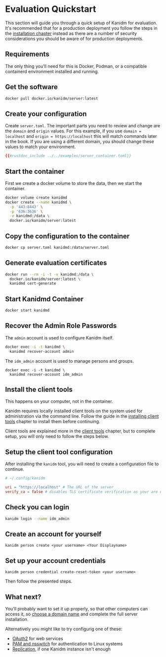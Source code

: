 # Evaluation Quickstart

This section will guide you through a quick setup of Kanidm for evaluation. It's recommended that for a production
deployment you follow the steps in the [installation chapter](installing_the_server.html) instead as there are a number
of security considerations you should be aware of for production deployments.

## Requirements

The only thing you'll need for this is Docker, Podman, or a compatible containerd environment installed and running.

## Get the software

```bash
docker pull docker.io/kanidm/server:latest
```

## Create your configuration

Create `server.toml`. The important parts you need to review and change are the `domain` and `origin` values. For this
example, if you use `domain = localhost` and `origin = https://localhost` this will match commands later in the book. If
you are using a different domain, you should change these values to match your environment.

```toml
{{#rustdoc_include ../../examples/server_container.toml}}
```

## Start the container

First we create a docker volume to store the data, then we start the container.

```bash
docker volume create kanidmd
docker create --name kanidmd \
  -p '443:8443' \
  -p '636:3636' \
  -v kanidmd:/data \
  docker.io/kanidm/server:latest
```

## Copy the configuration to the container

```bash
docker cp server.toml kanidmd:/data/server.toml
```

## Generate evaluation certificates

```bash
docker run --rm -i -t -v kanidmd:/data \
  docker.io/kanidm/server:latest \
  kanidmd cert-generate
```

## Start Kanidmd Container

```bash
docker start kanidmd
```

## Recover the Admin Role Passwords

The `admin` account is used to configure Kanidm itself.

```bash
docker exec -i -t kanidmd \
  kanidmd recover-account admin
```

The `idm_admin` account is used to manage persons and groups.

```shell
docker exec -i -t kanidmd \
  kanidmd recover-account idm_admin
```

## Install the client tools

This happens on your computer, not in the container.

Kanidm requires locally installed client tools on the system used for administration via the command line. Follow the guide in the [installing client tools](installing_client_tools.html) chapter to install them before continuing.

Client tools are explained more in the [client tools](client_tools.html) chapter, but to complete setup, you will only need to follow the steps below.

## Setup the client tool configuration

After installing the `kanidm` tool, you will need to create a configuration file to continue.

```toml
# ~/.config/kanidm

uri = "https://localhost" # The URL of the server
verify_ca = false # disables TLS certificate verification as your are using a self-signed certificate
```

## Check you can login

```bash
kanidm login --name idm_admin
```

## Create an account for yourself

```shell
kanidm person create <your username> <Your Displayname>
```

## Set up your account credentials

```shell
kanidm person credential create-reset-token <your username>
```

Then follow the presented steps.

## What next?

You'll probably want to set it up properly, so that other computers can access it, so
[choose a domain name](choosing_a_domain_name.md) and complete the full server installation.

Alternatively you might like to try configurig one of these:

- [OAuth2](./integrations/oauth2.md) for web services
- [PAM and nsswitch](./integrations/pam_and_nsswitch.md) for authentication to Linux systems
- [Replication](repl/), if one Kanidm instance isn't enough
